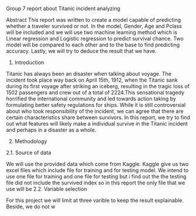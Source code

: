 Group 7 report about Titanic incident analyzing

Abstract 
This report was written to create a model capable of predicting whether a traveler survived or not. In the model, Gender, Age and Pclass will be included and we will use two machine learning method which is Linear regression and Logistic regression to predict survival chance. Two model will be compared to each other and to the base to find predicting accuracy. Lastly, we will try to deduce the result that we have.

1. Introduction

Titanic has always been an disaster when talking about voyage. The incident took place way back on April 15th, 1912, when the Titanic
sank during its first voyage after striking an iceberg, resulting in the tragic loss of 1502 passengers and crew out of a total of 2224.This sensational tragedy
horrified the international community and led towards action taking by formulating better safety regulations for ships. While it is still controversial about who took responsibility of the incident, we can agree that there are certain characteristics share between survivors. In this report, we try to find out what features will likely make a individual survive in the Titanic incident and perhaps in a disaster as a whole.

2. Methodology

2.1. Source of data

We will use the provided data which come from Kaggle. Kaggle give us two excel files which include file for training and for testing model. We intend to use one file for training and one file for testing but i find out the the testing file did not include the survived index so in this report the only file that we use will be 
2.2. Variable selection


For this project we will limit at three varible to keep the result explainable. Beside, we do not w
